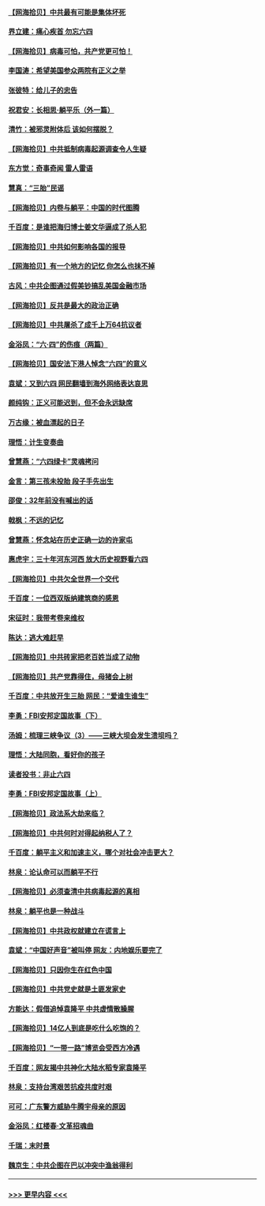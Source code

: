 #### [【网海拾贝】中共最有可能是集体坏死](../pages/nsc993/n13023101.md?t=06160602) 
#### [界立建：痛心疾首 勿忘六四](../pages/nsc993/n13022339.md?t=06160602) 
#### [【网海拾贝】病毒可怕，共产党更可怕！](../pages/nsc993/n13020728.md?t=06160602) 
#### [李国涛：希望美国参众两院有正义之举](../pages/nsc993/n13020674.md?t=06160602) 
#### [张彼特：给儿子的忠告](../pages/nsc993/n13018934.md?t=06160602) 
#### [祝君安：长相思‧躺平乐（外一篇）](../pages/nsc993/n13018923.md?t=06160602) 
#### [清竹：被邪灵附体后 该如何摆脱？](../pages/nsc993/n13018877.md?t=06160602) 
#### [【网海拾贝】中共抵制病毒起源调查令人生疑](../pages/nsc993/n13017785.md?t=06160602) 
#### [东方觉：奇事奇闻 雷人雷语](../pages/nsc993/n13017577.md?t=06160602) 
#### [慧真：“三胎”民谣](../pages/nsc993/n13017394.md?t=06160602) 
#### [【网海拾贝】内卷与躺平：中国的时代图腾](../pages/nsc993/n13016128.md?t=06160602) 
#### [千百度：是谁把海归博士姜文华逼成了杀人犯](../pages/nsc993/n13015218.md?t=06160602) 
#### [【网海拾贝】中共如何影响各国的报导](../pages/nsc993/n13012599.md?t=06160602) 
#### [【网海拾贝】有一个地方的记忆 你怎么也抹不掉](../pages/nsc993/n13009802.md?t=06160602) 
#### [古风：中共企图通过假美钞搞乱美国金融市场](../pages/nsc993/n13009626.md?t=06160602) 
#### [【网海拾贝】反共是最大的政治正确](../pages/nsc993/n13007051.md?t=06160602) 
#### [【网海拾贝】中共屠杀了成千上万64抗议者](../pages/nsc993/n13002713.md?t=06160602) 
#### [金浴凤：“六·四”的伤痕（两篇）](../pages/nsc993/n13001719.md?t=06160602) 
#### [【网海拾贝】国安法下港人悼念“六四”的意义](../pages/nsc993/n13001039.md?t=06160602) 
#### [袁斌：又到六四 网民翻墙到海外网络表达哀思](../pages/nsc993/n13000995.md?t=06160602) 
#### [颜纯钩：正义可能迟到，但不会永远缺席](../pages/nsc993/n13000920.md?t=06160602) 
#### [万古缘：被血漂起的日子](../pages/nsc993/n13000914.md?t=06160602) 
#### [理悟：计生变奏曲](../pages/nsc993/n13000414.md?t=06160602) 
#### [曾慧燕：“六四绿卡”灵魂拷问](../pages/nsc993/n13000277.md?t=06160602) 
#### [金言：第三孩未投胎 段子手先出生](../pages/nsc993/n13000215.md?t=06160602) 
#### [邵俊：32年前没有喊出的话](../pages/nsc993/n13000181.md?t=06160602) 
#### [戟枫：不远的记忆](../pages/nsc993/n13000121.md?t=06160602) 
#### [曾慧燕：怀念站在历史正确一边的许家屯](../pages/nsc993/n13000073.md?t=06160602) 
#### [惠虎宇：三十年河东河西 放大历史视野看六四](../pages/nsc993/n13000018.md?t=06160602) 
#### [【网海拾贝】中共欠全世界一个交代](../pages/nsc993/n12998706.md?t=06160602) 
#### [千百度：一位西双版纳建筑商的感恩](../pages/nsc993/n12998487.md?t=06160602) 
#### [宋征时：我带考卷来维权](../pages/nsc993/n12994088.md?t=06160602) 
#### [陈达：逃大难赶早](../pages/nsc993/n12993569.md?t=06160602) 
#### [【网海拾贝】中共砖家把老百姓当成了动物](../pages/nsc993/n12993483.md?t=06160602) 
#### [【网海拾贝】共产党靠得住，母猪会上树](../pages/nsc993/n12990730.md?t=06160602) 
#### [千百度：中共放开生三胎 网民：“爱谁生谁生”](../pages/nsc993/n12990644.md?t=06160602) 
#### [李勇：FBI安邦定国故事（下）](../pages/nsc993/n12987854.md?t=06160602) 
#### [汤姆：梳理三峡争议（3）——三峡大坝会发生溃坝吗？](../pages/nsc993/n12989806.md?t=06160602) 
#### [理悟：大陆同胞，看好你的孩子](../pages/nsc993/n12989778.md?t=06160602) 
#### [读者投书：非止六四](../pages/nsc993/n12989673.md?t=06160602) 
#### [李勇：FBI安邦定国故事（上）](../pages/nsc993/n12987749.md?t=06160602) 
#### [【网海拾贝】政法系大劫来临？](../pages/nsc993/n12987596.md?t=06160602) 
#### [【网海拾贝】中共何时对得起纳税人了？](../pages/nsc993/n12985578.md?t=06160602) 
#### [千百度：躺平主义和加速主义，哪个对社会冲击更大？](../pages/nsc993/n12985512.md?t=06160602) 
#### [林泉：论认命可以而躺平不行](../pages/nsc993/n12985505.md?t=06160602) 
#### [【网海拾贝】必须查清中共病毒起源的真相](../pages/nsc993/n12984276.md?t=06160602) 
#### [林泉：躺平也是一种战斗](../pages/nsc993/n12984194.md?t=06160602) 
#### [【网海拾贝】中共政权就建立在谎言上](../pages/nsc993/n12981880.md?t=06160602) 
#### [袁斌：“中国好声音”被叫停 网友：内地娱乐要完了](../pages/nsc993/n12981826.md?t=06160602) 
#### [【网海拾贝】只因你生在红色中国](../pages/nsc993/n12979096.md?t=06160602) 
#### [【网海拾贝】中共党史就是土匪发家史](../pages/nsc993/n12976478.md?t=06160602) 
#### [方能达：假借追悼袁隆平 中共虚情散臊腥](../pages/nsc993/n12976396.md?t=06160602) 
#### [【网海拾贝】14亿人到底是吃什么吃饱的？](../pages/nsc993/n12974125.md?t=06160602) 
#### [【网海拾贝】“一带一路”博览会受西方冷遇](../pages/nsc993/n12971787.md?t=06160602) 
#### [千百度：网友揭中共神化大陆水稻专家袁隆平](../pages/nsc993/n12971733.md?t=06160602) 
#### [林泉：支持台湾艰苦抗疫共度时艰](../pages/nsc993/n12971350.md?t=06160602) 
#### [可可：广东警方威胁牛腾宇母亲的原因](../pages/nsc993/n12971100.md?t=06160602) 
#### [金浴凤：红楼春·文革招魂曲](../pages/nsc993/n12970354.md?t=06160602) 
#### [千瑞：末时景](../pages/nsc993/n12970337.md?t=06160602) 
#### [魏京生：中共企图在巴以冲突中渔翁得利](../pages/nsc993/n12970286.md?t=06160602) 

----
#### [ >>> 更早内容 <<< ](../indexes/nsc993-earlier.md)
